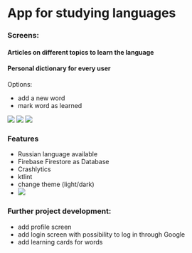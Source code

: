 # App for studying languages

### Screens:

#### Articles on different topics to learn the language

#### Personal dictionary for every user

Options:
* add a new word
* mark word as learned

![](images_for_readme/articles.png)
![](images_for_readme/dict.png)
![](images_for_readme/add_word.png)

### Features

* Russian language available
* Firebase Firestore as Database
* Crashlytics
* ktlint
* change theme (light/dark)
* ![](images_for_readme/articles_dark.png)

### Further project development:

* add profile screen
* add login screen with possibility to log in through Google
* add learning cards for words
